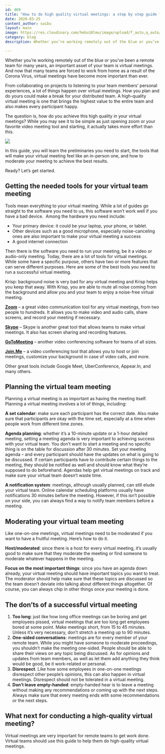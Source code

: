 ```yaml
---
id: 469
title: "How to do high quality virtual meetings: a step by step guide for remote teams Emergency"
date: 2020-03-25
content_author: saibu
layout: main
image: https://res.cloudinary.com/hebu10lmu/image/upload/f_auto,q_auto/54.80.5.68/tips-for-working-remotely/video-conference-2766604_1280_plmqbj.jpg
category: blog
description: Whether you’re working remotely out of the blue or you’ve been a remote team for many years, an important asset of your team is virtual meetings. And now that many teams are forced to work from home as a result of the Corona Virus, virtual meetings have become more important than ever.

---
```


Whether you’re working remotely out of the blue or you’ve been a remote team for many years, an important asset of your team is virtual meetings. And now that many teams are forced to work from home as a result of the Corona Virus, virtual meetings have become more important than ever.

From collaborating on projects to listening to your team members’ personal experiences, a lot of things happen over virtual meetings. How you plan and do yours could make a break for your distributed team. A high-quality virtual meeting is one that brings the highest value to the entire team and also makes every participant happy.

The question is, how do you achieve this high quality in your virtual meetings? While you may see it to be simple as just opening zoom or your favorite video meeting tool and starting, it actually takes more effort than this.

<img loading="lazy" src="https://res.cloudinary.com/hebu10lmu/image/upload/f_auto,q_auto/54.80.5.68/tips-for-working-remotely/video-conference-2766604_1280_plmqbj.png" />

In this guide, you will learn the preliminaries you need to start, the tools that will make your virtual meeting feel like an in-person one, and how to moderate your meeting to achieve the best results.

Ready? Let’s get started.
<h2>Getting the needed tools for your virtual team meeting</h2>
Tools mean everything to your virtual meeting. While a lot of guides go straight to the software you need to us, this software won’t work well if you have a bad device.  Among the hardware you need include:
<ul>
 	<li>Your primary device: it could be your laptop, your phone, or tablet.</li>
 	<li>Other devices such as a good microphone, especially noise-canceling ones are also important to make your virtual meeting a success</li>
 	<li>A good internet connection</li>
</ul>
Then there is the software you need to run your meeting, be it a video or audio-only meeting. Today, there are a lot of tools for virtual meetings. While some have a specific purpose, others have two or more features that can serve different purposes. Here are some of the best tools you need to run a successful virtual meeting.

Krisp: background noise is very bad for any virtual meeting and Krisp helps you keep that away. With Krisp, you are able to mute all noise coming from the background and allow you and your team to enjoy a noise-free virtual meeting.

<a href="https://zoom.us/" target="_blank" rel="noopener noreferrer"><strong>Zoom</strong></a> – a great video communication tool for any virtual meetings, from two people to hundreds. It allows you to make video and audio calls, share screens, and record your meeting if necessary.

<a href="https://www.skype.com/en/" target="_blank" rel="noopener noreferrer"><strong>Skype</strong></a> – Skype is another great tool that allows teams to make virtual meetings. It also has screen sharing and recording features.

<a href="https://www.gotomeeting.com/" target="_blank" rel="noopener noreferrer"><strong>GoToMeeting</strong></a> – another video conferencing software for teams of all sizes.

<a href="https://www.join.me/" target="_blank" rel="noopener noreferrer"><strong>Join.Me</strong></a> – a video conferencing tool that allows you to host or join meetings, customize your background in case of video calls, and more.

Other great tools include Google Meet, UberConference, Appear.In, and many others.
<h2>Planning the virtual team meeting</h2>
Planning a virtual meeting is as important as having the meeting itself. Planning a virtual meeting involves a lot of things, including:

<strong>A set calendar</strong>: make sure each participant has the correct date. Also make sure that participants are okay with the time set, especially at a time when people work from different time zones.

<strong>Agenda planning</strong>: whether it’s a 10-minute update or a 1-hour detailed meeting, setting a meeting agenda is very important to achieving success with your virtual team. You don’t want to start a meeting and no specific thing is on the table for discussion after 30 minutes. Set your meeting agenda – and every participant should have the updates on what is going to be discussed. If certain participants have to contribute certain things to the meeting, they should be notified as well and should know what they’re supposed to do beforehand. Agendas help get virtual meetings on track and make sure your virtual team doesn’t waste time.

<strong>A notification system</strong>: meetings, although usually planned, can still elude your virtual team. Online calendar scheduling platforms usually have notifications 30 minutes before the meeting. However, if this isn’t possible on your side, you can always find a way to notify team members before a meeting.
<h2>Moderating your virtual team meeting</h2>
Like one-on-one meetings, virtual meetings need to be moderated if you want to have a fruitful meeting. Here’s how to do it.

<strong>Host/moderated</strong>: since there is a host for every virtual meeting, it’s usually good to make sure that they moderate the meeting or find someone to moderate whatever happens in the meeting.

<strong>Focus on the most important things</strong>: since you have an agenda down already, your virtual meeting should have important topics you want to treat. The moderator should help make sure that these topics are discussed so the team doesn’t deviate into talking about different things altogether. Of course, you can always chip in other things once your meeting is done.
<h2>The don’ts of a successful virtual meeting</h2>
<ol>
 	<li><strong>Too long</strong>: just like how long office meetings can be boring and get employees pissed, virtual meetings that are too long get employees bored at some point. Make meetings short, from 15 to 45 minutes. Unless it’s very necessary, don’t stretch a meeting up to 90 minutes.</li>
 	<li><strong>One-sided conversations</strong>: meetings are for every member of your remote team. While you might have someone to moderate proceedings, you shouldn’t make the meeting one-sided. People should be able to share their views on any topic being discussed. As for opinions and updates from team members, as well as let them add anything they think would be good, be it work-related or personal.</li>
 	<li><strong>Disrespect</strong>. Like how some employees in one-on-one meetings disrespect other people’s opinions, this can also happen in virtual meetings. Disrespect should not be tolerated in a virtual meeting.</li>
 	<li><strong>Don’t leave empty-handed</strong>: empty-handed hear is to leave a meeting without making any recommendations or coming up with the next steps. Always make sure that every meeting ends with some recommendations or the next steps.</li>
</ol>
<h2>What next for conducting a high-quality virtual meeting?</h2>
Virtual meetings are very important for remote teams to get work done. Virtual teams should use this guide to help them do high-quality virtual meetings.